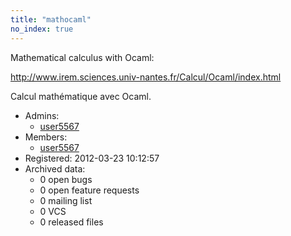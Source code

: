 ```yaml
---
title: "mathocaml"
no_index: true
---
```


Mathematical calculus with Ocaml:

http://www.irem.sciences.univ-nantes.fr/Calcul/Ocaml/index.html

Calcul mathématique avec Ocaml.


* Admins:
  * [user5567](/users/user5567)
* Members:
  * [user5567](/users/user5567)
* Registered: 2012-03-23 10:12:57
* Archived data:
  * 0 open bugs
  * 0 open feature requests
  * 0 mailing list
  * 0 VCS
  * 0 released files
